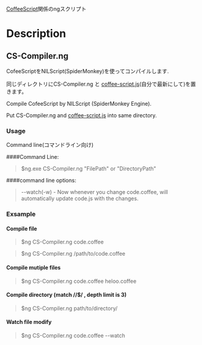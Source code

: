 [CoffeeScript][]関係のngスクリプト

Description
===========
## CS-Compiler.ng

CofeeScriptをNILScript(SpiderMonkey)を使ってコンパイルします.

同じディレクトリにCS-Compiler.ng と [coffee-script.js][](自分で最新にして)を置きます。

Compile CofeeScript by NILScript (SpiderMonkey Engine).

Put CS-Compiler.ng and [coffee-script.js][] into same directory.

### Usage
Command line(コマンドライン向け)

####Command Line:
>    $ng.exe CS-Compiler.ng "FilePath" or "DirectoryPath"

####command line options:
>    --watch(-w)  - Now whenever you change code.coffee, will automatically update code.js with the changes.

### Exsample

#### Compile file

>$ng CS-Compiler.ng code.coffee

>$ng CS-Compiler.ng /path/to/code.coffee

#### Compile mutiple files

>$ng CS-Compiler.ng code.coffee heloo.coffee

#### Compile directory (match /\/$/ ,  depth limit is 3)

>$ng CS-Compiler.ng path/to/directory/

#### Watch file modify

>$ng CS-Compiler.ng code.coffee --watch


[CoffeeScript]:<http://jashkenas.github.com/coffee-script/> "CoffeeScript"
[coffee-script.js]:<https://github.com/jashkenas/coffee-script/blob/master/extras/coffee-script.js>
